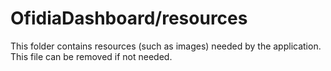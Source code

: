 # OfidiaDashboard/resources

This folder contains resources (such as images) needed by the application. This file can
be removed if not needed.
